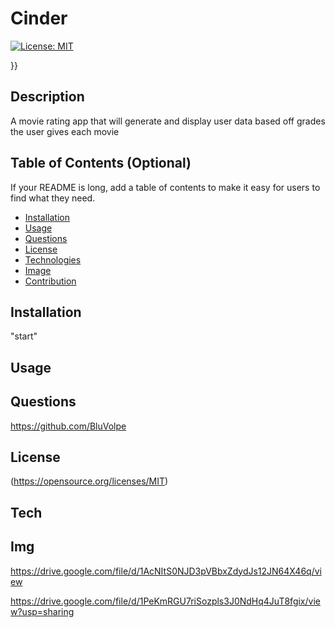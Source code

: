 # Cinder

  [![License: MIT](https://img.shields.io/badge/License-MIT-yellow.svg)](https://opensource.org/licenses/MIT)
    
  }}
  
## Description
A movie rating app that will generate and display user data based off grades the user gives each movie
## Table of Contents (Optional)
If your README is long, add a table of contents to make it easy for users to find what they need.
- [Installation](#installation)
- [Usage](#usage)
- [Questions](#questions)
- [License](#license)
- [Technologies](#tech)
- [Image](#img)
- [Contribution](#contribution)
## Installation
"start"
## Usage

## Questions
https://github.com/BluVolpe
## License

 (https://opensource.org/licenses/MIT)

## Tech

## Img
https://drive.google.com/file/d/1AcNItS0NJD3pVBbxZdydJs12JN64X46q/view

https://drive.google.com/file/d/1PeKmRGU7riSozpls3J0NdHq4JuT8fgix/view?usp=sharing
